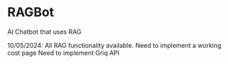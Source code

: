 # RAGBot
AI Chatbot that uses RAG 

10/05/2024:
  All RAG functionality available.
  Need to implement a working cost page
  Need to implement Griq API
